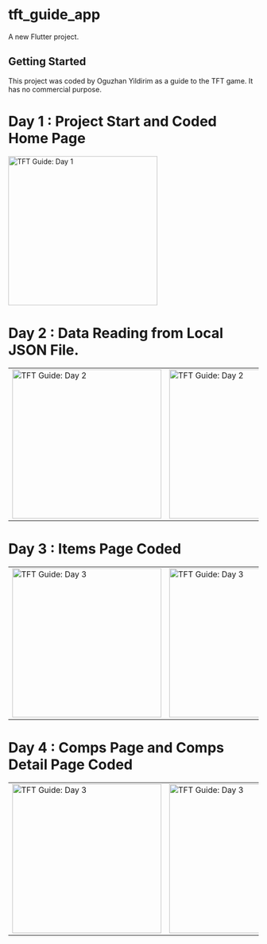 # tft_guide_app

A new Flutter project.

## Getting Started

This project was coded by Oguzhan Yildirim as a guide to the TFT game. It has no commercial purpose.

<h1> Day 1 : Project Start and Coded Home Page </h1>


<img src="https://i.hizliresim.com/8w7bvik.png" alt="TFT Guide: Day 1" width = "300">

<h1> Day 2 : Data Reading from Local JSON File. </h1>

<table style="width:100%">
  <tr>
    <td><img src="https://i.hizliresim.com/t0phifc.png" alt="TFT Guide: Day 2" width = "300"></td>
    <td><img src="https://i.hizliresim.com/9i194ou.png" alt="TFT Guide: Day 2" width = "300"></td>
    <td><img src="https://i.hizliresim.com/hpwbgzx.png" alt="TFT Guide: Day 2" width = "300"></td>
  </tr>
</table>

<h1> Day 3 : Items Page Coded </h1>

<table style="width:100%">
  <tr>
    <td><img src="https://i.hizliresim.com/1cje6n5.png" alt="TFT Guide: Day 3" width = "300"></td>
    <td><img src="https://i.hizliresim.com/qzmhh7q.png" alt="TFT Guide: Day 3" width = "300"></td>
    <td><img src="https://i.hizliresim.com/rktsrn2.png" alt="TFT Guide: Day 3" width = "300"></td>
  </tr>
</table>

<h1> Day 4 : Comps Page and Comps Detail Page Coded </h1>

<table style="width:100%">
  <tr>
    <td><img src="https://i.hizliresim.com/h3bb6re.png" alt="TFT Guide: Day 3" width = "300"></td>
    <td><img src="https://i.hizliresim.com/l45d6fs.png" alt="TFT Guide: Day 3" width = "300"></td>
    <td><img src="https://i.hizliresim.com/ji29ks6.png" alt="TFT Guide: Day 3" width = "300"></td>
  </tr>
</table>


